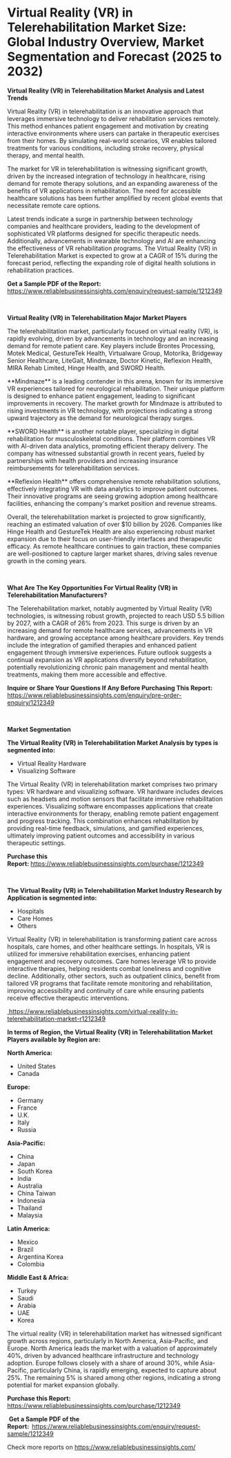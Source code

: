 <p><h1>Virtual Reality (VR) in Telerehabilitation Market Size: Global Industry Overview, Market Segmentation and Forecast (2025 to 2032)</h1></p><p><strong>Virtual Reality (VR) in Telerehabilitation Market Analysis and Latest Trends</strong></p>
<p><p>Virtual Reality (VR) in telerehabilitation is an innovative approach that leverages immersive technology to deliver rehabilitation services remotely. This method enhances patient engagement and motivation by creating interactive environments where users can partake in therapeutic exercises from their homes. By simulating real-world scenarios, VR enables tailored treatments for various conditions, including stroke recovery, physical therapy, and mental health.</p><p>The market for VR in telerehabilitation is witnessing significant growth, driven by the increased integration of technology in healthcare, rising demand for remote therapy solutions, and an expanding awareness of the benefits of VR applications in rehabilitation. The need for accessible healthcare solutions has been further amplified by recent global events that necessitate remote care options. </p><p>Latest trends indicate a surge in partnership between technology companies and healthcare providers, leading to the development of sophisticated VR platforms designed for specific therapeutic needs. Additionally, advancements in wearable technology and AI are enhancing the effectiveness of VR rehabilitation programs. The Virtual Reality (VR) in Telerehabilitation Market is expected to grow at a CAGR of 15% during the forecast period, reflecting the expanding role of digital health solutions in rehabilitation practices.</p></p>
<p><strong>Get a Sample PDF of the Report:&nbsp;</strong> <a href="https://www.reliablebusinessinsights.com/enquiry/request-sample/1212349?utm_campaign=2319&utm_medium=2&utm_source=Github&utm_content=ia&utm_term=24032025&utm_id=virtual-reality-vr-in-telerehabilitation">https://www.reliablebusinessinsights.com/enquiry/request-sample/1212349</a></p>
<p>&nbsp;</p>
<p><strong>Virtual Reality (VR) in Telerehabilitation Major Market Players</strong></p>
<p><p>The telerehabilitation market, particularly focused on virtual reality (VR), is rapidly evolving, driven by advancements in technology and an increasing demand for remote patient care. Key players include Brontes Processing, Motek Medical, GestureTek Health, Virtualware Group, Motorika, Bridgeway Senior Healthcare, LiteGait, Mindmaze, Doctor Kinetic, Reflexion Health, MIRA Rehab Limited, Hinge Health, and SWORD Health.</p><p>**Mindmaze** is a leading contender in this arena, known for its immersive VR experiences tailored for neurological rehabilitation. Their unique platform is designed to enhance patient engagement, leading to significant improvements in recovery. The market growth for Mindmaze is attributed to rising investments in VR technology, with projections indicating a strong upward trajectory as the demand for neurological therapy surges.</p><p>**SWORD Health** is another notable player, specializing in digital rehabilitation for musculoskeletal conditions. Their platform combines VR with AI-driven data analytics, promoting efficient therapy delivery. The company has witnessed substantial growth in recent years, fueled by partnerships with health providers and increasing insurance reimbursements for telerehabilitation services.</p><p>**Reflexion Health** offers comprehensive remote rehabilitation solutions, effectively integrating VR with data analytics to improve patient outcomes. Their innovative programs are seeing growing adoption among healthcare facilities, enhancing the company's market position and revenue streams.</p><p>Overall, the telerehabilitation market is projected to grow significantly, reaching an estimated valuation of over $10 billion by 2026. Companies like Hinge Health and GestureTek Health are also experiencing robust market expansion due to their focus on user-friendly interfaces and therapeutic efficacy. As remote healthcare continues to gain traction, these companies are well-positioned to capture larger market shares, driving sales revenue growth in the coming years.</p></p>
<p>&nbsp;</p>
<p><strong>What Are The Key Opportunities For Virtual Reality (VR) in Telerehabilitation Manufacturers?</strong></p>
<p><p>The Telerehabilitation market, notably augmented by Virtual Reality (VR) technologies, is witnessing robust growth, projected to reach USD 5.5 billion by 2027, with a CAGR of 26% from 2023. This surge is driven by an increasing demand for remote healthcare services, advancements in VR hardware, and growing acceptance among healthcare providers. Key trends include the integration of gamified therapies and enhanced patient engagement through immersive experiences. Future outlook suggests a continual expansion as VR applications diversify beyond rehabilitation, potentially revolutionizing chronic pain management and mental health treatments, making them more accessible and effective.</p></p>
<p><strong>Inquire or Share Your Questions If Any Before Purchasing This Report:</strong> <a href="https://www.reliablebusinessinsights.com/enquiry/pre-order-enquiry/1212349?utm_campaign=2319&utm_medium=2&utm_source=Github&utm_content=ia&utm_term=24032025&utm_id=virtual-reality-vr-in-telerehabilitation">https://www.reliablebusinessinsights.com/enquiry/pre-order-enquiry/1212349</a></p>
<p>&nbsp;</p>
<p><strong>Market Segmentation</strong></p>
<p><strong>The Virtual Reality (VR) in Telerehabilitation Market Analysis by types is segmented into:</strong></p>
<p><ul><li>Virtual Reality Hardware</li><li>Visualizing Software</li></ul></p>
<p><p>The Virtual Reality (VR) in telerehabilitation market comprises two primary types: VR hardware and visualizing software. VR hardware includes devices such as headsets and motion sensors that facilitate immersive rehabilitation experiences. Visualizing software encompasses applications that create interactive environments for therapy, enabling remote patient engagement and progress tracking. This combination enhances rehabilitation by providing real-time feedback, simulations, and gamified experiences, ultimately improving patient outcomes and accessibility in various therapeutic settings.</p></p>
<p><strong>Purchase this Report:&nbsp;</strong><a href="https://www.reliablebusinessinsights.com/purchase/1212349?utm_campaign=2319&utm_medium=2&utm_source=Github&utm_content=ia&utm_term=24032025&utm_id=virtual-reality-vr-in-telerehabilitation">https://www.reliablebusinessinsights.com/purchase/1212349</a></p>
<p>&nbsp;</p>
<p><strong>The Virtual Reality (VR) in Telerehabilitation Market Industry Research by Application is segmented into:</strong></p>
<p><ul><li>Hospitals</li><li>Care Homes</li><li>Others</li></ul></p>
<p><p>Virtual Reality (VR) in telerehabilitation is transforming patient care across hospitals, care homes, and other healthcare settings. In hospitals, VR is utilized for immersive rehabilitation exercises, enhancing patient engagement and recovery outcomes. Care homes leverage VR to provide interactive therapies, helping residents combat loneliness and cognitive decline. Additionally, other sectors, such as outpatient clinics, benefit from tailored VR programs that facilitate remote monitoring and rehabilitation, improving accessibility and continuity of care while ensuring patients receive effective therapeutic interventions.</p></p>
<p><a href="https://www.reliablebusinessinsights.com/virtual-reality-in-telerehabilitation-market-r1212349?utm_campaign=2319&utm_medium=2&utm_source=Github&utm_content=ia&utm_term=24032025&utm_id=virtual-reality-vr-in-telerehabilitation">&nbsp;https://www.reliablebusinessinsights.com/virtual-reality-in-telerehabilitation-market-r1212349</a></p>
<p><strong>In terms of Region, the Virtual Reality (VR) in Telerehabilitation Market Players available by Region are:</strong></p>
<p>
    <p> <strong> North America: </strong>
        <ul>
            <li>United States</li>
            <li>Canada</li>
        </ul>
        </p> 
    <p> <strong> Europe: </strong>
        <ul>
            <li>Germany</li>
            <li>France</li>
            <li>U.K.</li>
            <li>Italy</li>
            <li>Russia</li>
        </ul>
        </p> 
    <p> <strong> Asia-Pacific: </strong>
        <ul>
            <li>China</li>
            <li>Japan</li>
            <li>South Korea</li>
            <li>India</li>
            <li>Australia</li>
            <li>China Taiwan</li>
            <li>Indonesia</li>
            <li>Thailand</li>
            <li>Malaysia</li>
        </ul>
        </p> 
    <p> <strong> Latin America: </strong>
        <ul>
            <li>Mexico</li>
            <li>Brazil</li>
            <li>Argentina Korea</li>
            <li>Colombia</li>
        </ul>
        </p> 
    <p> <strong> Middle East & Africa: </strong>
        <ul>
            <li>Turkey</li>
            <li>Saudi</li>
            <li>Arabia</li>
            <li>UAE</li>
            <li>Korea</li>
        </ul>
    </p>
    </p>
<p><p>The virtual reality (VR) in telerehabilitation market has witnessed significant growth across regions, particularly in North America, Asia-Pacific, and Europe. North America leads the market with a valuation of approximately 40%, driven by advanced healthcare infrastructure and technology adoption. Europe follows closely with a share of around 30%, while Asia-Pacific, particularly China, is rapidly emerging, expected to capture about 25%. The remaining 5% is shared among other regions, indicating a strong potential for market expansion globally.</p></p>
<p><strong>Purchase this Report: </strong><a href="https://www.reliablebusinessinsights.com/purchase/1212349?utm_campaign=2319&utm_medium=2&utm_source=Github&utm_content=ia&utm_term=24032025&utm_id=virtual-reality-vr-in-telerehabilitation">https://www.reliablebusinessinsights.com/purchase/1212349</a></p>
<p>&nbsp;<strong>Get a Sample PDF of the Report:&nbsp;&nbsp;</strong><a href="https://www.reliablebusinessinsights.com/enquiry/request-sample/1212349?utm_campaign=2319&utm_medium=2&utm_source=Github&utm_content=ia&utm_term=24032025&utm_id=virtual-reality-vr-in-telerehabilitation">https://www.reliablebusinessinsights.com/enquiry/request-sample/1212349</a></p>
<p><strong></strong></p>
<p>Check more reports on <a href="https://www.reliablebusinessinsights.com/?utm_campaign=2319&utm_medium=2&utm_source=Github&utm_content=ia&utm_term=24032025&utm_id=virtual-reality-vr-in-telerehabilitation">https://www.reliablebusinessinsights.com/</a></p>